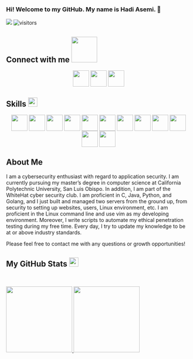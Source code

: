 <!--![alt README header](https://raw.githubusercontent.com/dahhd/dahhd/master/assert/my_header_.png)-->
### Hi! Welcome to my GitHub. My name is Hadi Asemi. 👋

<!--
**Hadiasemi/Hadiasemi** is a ✨ _special_ ✨ repository because its `README.md` (this file) appears on your GitHub profile.

Here are some ideas to get you started:

- 🔭 I’m currently working on ...
- 🌱 I’m currently learning ...
- 👯 I’m looking to collaborate on ...
- 🤔 I’m looking for help with ...
- 💬 Ask me about ...
- 📫 How to reach me: ...
- 😄 Pronouns: ...
- ⚡ Fun fact: ...
-->
 
![](https://komarev.com/ghpvc/?username=Hadiasemi&color=brightgreen)
![visitors](https://visitor-badge.glitch.me/badge?page_id=Hadiasemi.Hadiasemi)
</p>

<!--<h1><img width = '100px' align= 'center' src="https://github.com/Hadiasemi/Hadiasemi/blob/main/Welcome%20page.gif"/></h1>-->
<!--<div size='20px'> Hi! My name is Hadi Asemi. Welcome to my GitHub Profile :smile: -->
<h2 align=''> Connect with me <img src='https://raw.githubusercontent.com/ShahriarShafin/ShahriarShafin/main/Assets/handshake.gif' width="70px"> </h2>
<p align = 'center'>
<a href = 'http://www.linkedin.com/in/Hadi-Asemi'> <img width = '44px' align= 'center' src="https://raw.githubusercontent.com/rahulbanerjee26/githubAboutMeGenerator/main/icons/linked-in-alt.svg"/></a> 
<a href = 'https://hadiasemi.com/'> <img width = '44px' align= 'center' src="https://raw.githubusercontent.com/rahulbanerjee26/githubAboutMeGenerator/main/icons/portfolio.png"/></a> 
<a href = 'https://www.github.com/Hadiasemi'> <img width = '44px' align= 'center' src="https://raw.githubusercontent.com/rahulbanerjee26/githubAboutMeGenerator/main/icons/github.svg"/></a> 

</p>
<h2 align=''> Skills <img src = "https://media2.giphy.com/media/QssGEmpkyEOhBCb7e1/giphy.gif?cid=ecf05e47a0n3gi1bfqntqmob8g9aid1oyj2wr3ds3mg700bl&rid=giphy.gif" width = 25px> </h2>
<p align = 'center'>
<img width ='44px' align='center' src ='https://raw.githubusercontent.com/rahulbanerjee26/githubAboutMeGenerator/main/icons/c.svg'>
<img width ='44px' align='center' src ='https://raw.githubusercontent.com/rahulbanerjee26/githubAboutMeGenerator/main/icons/java.svg'>
<img width ='44px' align='center' src ='https://raw.githubusercontent.com/rahulbanerjee26/githubAboutMeGenerator/main/icons/python.svg'>
<img width ='44px' align='center' src ='https://raw.githubusercontent.com/rahulbanerjee26/githubAboutMeGenerator/main/icons/reactjs.svg'>
<img width ='44px' align='center' src ='https://raw.githubusercontent.com/rahulbanerjee26/githubAboutMeGenerator/main/icons/flask.svg'>
<img width ='44px' align='center' src ='https://raw.githubusercontent.com/rahulbanerjee26/githubAboutMeGenerator/main/icons/bash.svg'>
<img width ='44px' align='center' src ='https://raw.githubusercontent.com/rahulbanerjee26/githubAboutMeGenerator/main/icons/linux.svg'>
<img width ='44px' align='center' src ='https://raw.githubusercontent.com/rahulbanerjee26/githubAboutMeGenerator/main/icons/mysql.svg'>
<img width ='44px' align='center' src ='https://raw.githubusercontent.com/rahulbanerjee26/githubAboutMeGenerator/main/icons/mongodb.svg'>
<img width ='44px' align='center' src ='https://raw.githubusercontent.com/rahulbanerjee26/githubAboutMeGenerator/main/icons/heroku.svg'>
 <img width ='44px' align='center' src ='https://raw.githubusercontent.com/rahulbanerjee26/githubAboutMeGenerator/main/icons/docker.svg'>
 <img width ='44px' align='center' src ='https://raw.githubusercontent.com/rahulbanerjee26/githubAboutMeGenerator/main/icons/go.svg'>
<br>
</p>
</div>

</p>
<h2> About Me</h1>
<p align="" height='130px'>
I am a cybersecurity enthusiast with regard to application security. I am currently pursuing my master’s degree in computer science at California Polytechnic University, San Luis Obispo.
In addition, I am part of the WhiteHat cyber security club. I am proficient in C, Java, Python, and Golang, and I just built and managed two servers from the ground up, from security to setting up websites, users, Linux environment, etc. I am proficient in the Linux command line and use vim as my developing environment. Moreover, I write scripts to automate my ethical penetration testing during my free time. Every day, I try to update my knowledge to be at or above industry standards.

Please feel free to contact me with any questions or growth opportunities!
</p>
 <h2> My GitHub Stats <img src='https://media1.giphy.com/media/du3J3cXyzhj75IOgvA/giphy.gif?cid=ecf05e47x2g034i9pzwtzzsd3xgg2w9nr94t4tflbbgo3008&rid=giphy.gif' width='25px'> </h2>
 <br>


<p>
<a href="https://github.com/Hadisemi">
  <img height="180em" src="https://github-readme-stats.vercel.app/api?username=Hadiasemi&show_icons=true&theme=radical" />
  <img height="180em" src="https://github-readme-stats-eight-theta.vercel.app/api/top-langs/?username=Hadiasemi&langs_count=8&theme=radical&layout=compact&hide=CSS,html" />
</a>
</p>

 <br>

<!---![Top Langs](https://github-readme-stats.vercel.app/api/top-langs/?username=Hadiasemi&theme=radical)

<br>

